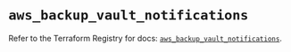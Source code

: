 # `aws_backup_vault_notifications`

Refer to the Terraform Registry for docs: [`aws_backup_vault_notifications`](https://registry.terraform.io/providers/hashicorp/aws/5.93.0/docs/resources/backup_vault_notifications).
